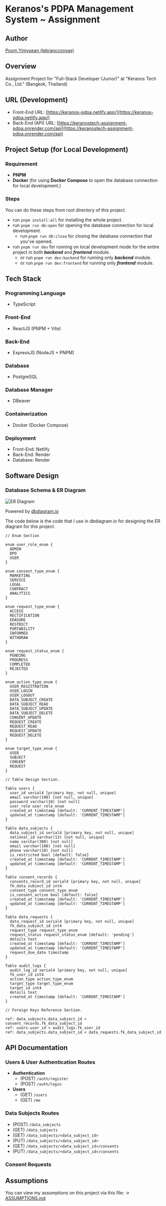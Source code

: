 # Keranos's PDPA Management System ~ Assignment

## Author

[Poom Yimyuean (lebrancconvas)](https://github.com/lebrancconvas)

## Overview

Assignment Project for "Full-Stack Developer (Junior)" at "Keranos Tech Co., Ltd." (Bangkok, Thailand)

## URL (Development)

- Front-End URL: [https://keranos-pdpa.netlify.app/](https://keranos-pdpa.netlify.app/)
- Back-End (API) URL: [https://keranostech-assignment-pdpa.onrender.com/api](https://keranostech-assignment-pdpa.onrender.com/api)

## Project Setup (for Local Development)

### Requirement

- **PNPM**
- **Docker** (for using **Docker Compose** to open the database connection for local development.)

### Steps

You can do these steps from root directory of this project.
- run `pnpm install:all` for installing the whole project.
- run `pnpm run db:open` for opening the database connection for local development.
  - run `pnpm run db:close` for closing the database connection that you've opened.
- run `pnpm run dev` for running on local development mode for the entire project in both ***backend*** and ***frontend*** module.
  - or run `pnpm run dev:backend` for running only ***backend*** module.
  - or run `pnpm run dev:frontend` for running only ***frontend*** module.

## Tech Stack

### Programming Language

- TypeScript

### Front-End

- ReactJS (PNPM + Vite)

### Back-End

- ExpressJS (NodeJS + PNPM)

### Database

- PostgreSQL

### Database Manager

- DBeaver

### Containerization

- Docker (Docker Compose)

### Deployment

- Front-End: Netlify
- Back-End: Render
- Database: Render

## Software Design

### Database Schema & ER Diagram

![ER Diagram](docs/diagram/Keranos-PDPA-Assignment-ER.png)

Powered by [dbdiagram.io](dbdiagram.io)

The code below is the code that I use in dbdiagram.io for designing the ER diagram for this project.

```dbdiagram
// Enum Section

enum user_role_enum {
  ADMIN
  DPO
  USER
}

enum consent_type_enum {
  MARKETING
  SERVICE
  LEGAL
  CONTRACT
  ANALYTICS
}

enum request_type_enum {
  ACCESS
  RECTIFICATION
  ERASURE
  RESTRICT
  PORTABILITY
  INFORMED
  WITHDRAW
}

enum request_status_enum {
  PENDING
  PROGRESS
  COMPLETED
  REJECTED
}

enum action_type_enum {
  USER_REGISTRATION
  USER_LOGIN
  USER_LOGOUT
  DATA_SUBJECT_CREATE
  DATA_SUBJECT_READ
  DATA_SUBJECT_UPDATE
  DATA_SUBJECT_DELETE
  CONSENT_UPDATE
  REQUEST_CREATE
  REQUEST_READ
  REQUEST_UPDATE
  REQUEST_DELETE
}

enum target_type_enum {
  USER
  SUBJECT
  CONSENT
  REQUEST
}

// Table Design Section.

Table users {
  user_id serial4 [primary key, not null, unique]
  email varchar(100) [not null, unique]
  password varchar(18) [not null]
  user_role user_role_enum
  created_at timestamp [default: 'CURRENT_TIMESTAMP']
  updated_at timestamp [default: 'CURRENT_TIMESTAMP']
}

Table data_subjects {
  data_subject_id serial4 [primary key, not null, unique]
  national_id varchar(13) [not null, unique]
  name varchar(300) [not null]
  email varchar(100) [not null]
  phone varchar(10) [not null]
  is_restricted bool [default: false]
  created_at timestamp [default: 'CURRENT_TIMESTAMP']
  updated_at timestamp [default: 'CURRENT_TIMESTAMP']
}

Table consent_records {
  consents_record_id serial4 [primary key, not null, unique]
  fk_data_subject_id int4
  consent_type consent_type_enum
  is_consent_active bool [default: false]
  created_at timestamp [default: 'CURRENT_TIMESTAMP']
  updated_at timestamp [default: 'CURRENT_TIMESTAMP']
}

Table data_requests {
  data_request_id serial4 [primary key, not null, unique]
  fk_data_subject_id int4
  request_type request_type_enum 
  request_status request_status_enum [default: 'pending']
  details text
  created_at timestamp [default: 'CURRENT_TIMESTAMP']
  updated_at timestamp [default: 'CURRENT_TIMESTAMP']
  request_due_date timestamp
}

Table audit_logs {
  audit_log_id serial4 [primary key, not null, unique]
  fk_user_id int4
  action_type action_type_enum
  target_type target_type_enum
  target_id int4
  details text
  created_at timestamp [default: 'CURRENT_TIMESTAMP']
}

// Foreign Keys Reference Section.

ref: data_subjects.data_subject_id < consent_records.fk_data_subject_id
ref: users.user_id < audit_logs.fk_user_id
ref: data_subjects.data_subject_id < data_requests.fk_data_subject_id
```

## API Documentation

### Users & User Authentication Routes

- **Authentication**
  - (POST) `/auth/register`
  - (POST) `/auth/login`
- **Users**
  - (GET) `/users`
  - (GET) `/me`

### Data Subjects Routes

- (POST) `/data_subjects`
- (GET) `/data_subjects`
- (GET) `/data_subjects/<data_subject_id>`
- (PUT) `/data_subjects/<data_subject_id>`
- (GET) `/data_subjects/<data_subject_id>/consents`
- (PUT) `/data_subjects/<data_subject_id>/consents`

### Consent Requests

## Assumptions

You can view my assumptions on this project via this file: -> [ASSUMPTIONS.md](https://github.com/lebrancconvas/KeranosTech-PDPA-Assignment/blob/master/docs/ASSUMPTIONS.md)